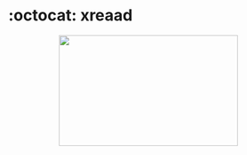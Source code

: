 # :octocat: xreaad

<p align="center"><img src="https://media0.giphy.com/media/RlBdhTKo97Uap8Nd22/giphy.gif?cid=ecf05e47su7wyqs2kt2u2coa4xnmj13w22oymk9o6hpr82aq&rid=giphy.gif" width="80%" height="200px"></p>
